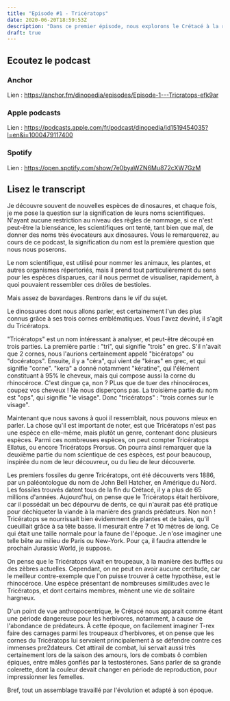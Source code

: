 ```yaml
---
title: "Episode #1 - Tricératops"
date: 2020-06-20T18:59:53Z
description: "Dans ce premier épisode, nous explorons le Crétacé à la recherche d'une créature mesurant 9 mètres de long et dont les trois cornes ont fait de lui, l'un des dinosaures les plus célèbres. En route pour le passé."
draft: true
---
```


## Ecoutez le podcast

### Anchor

Lien : https://anchor.fm/dinopedia/episodes/Episode-1---Tricratops-efk9ar

### Apple podcasts

Lien : https://podcasts.apple.com/fr/podcast/dinopedia/id1519454035?l=en&i=1000479117400

### Spotify

Lien : https://open.spotify.com/show/7e0byaWZN6Mu872cXW7GzM

## Lisez le transcript

Je découvre souvent de nouvelles espèces de dinosaures, et chaque fois, je me  pose la question sur la signification de leurs noms scientifiques. N'ayant aucune restriction au niveau des règles de nommage, si ce n'est peut-être la bienséance, les scientifiques ont tenté, tant bien que mal, de donner des noms très évocateurs aux dinosaures. Vous le remarquerez, au cours de ce podcast, la signification du nom est la première question que nous nous poserons.

Le nom scientifique, est utilisé pour nommer les animaux, les plantes, et autres organismes répertoriés, mais il prend tout particulièrement du sens pour les espèces disparues, car il nous permet de visualiser, rapidement, à quoi pouvaient ressembler ces drôles de bestioles.

Mais assez de bavardages. Rentrons dans le vif du sujet.

Le dinosaures dont nous allons parler, est certainement  l'un des plus connus grâce à ses trois cornes emblématiques. Vous l'avez deviné, il s'agit du Tricératops.

"Tricératops" est un nom intéressant à analyser, et peut-être découpé en trois parties. La première partie : "tri", qui signifie "trois" en grec. S'il n'avait que 2 cornes, nous l'aurions certainement appelé "bicératops" ou "docératops". Ensuite, il y a "céra", qui vient de "kéras" en grec, et qui signifie "corne". "kera" a donné notamment "kératine", qui l'élément constituant à 95% le cheveux, mais qui compose aussi la corne du rhinocéroce. C'est dingue ça, non ? PLus que de tuer des rhinocéroces, coupez vos cheveux ! Ne nous disperçons pas. La troisième partie du nom est "ops", qui signifie "le visage". Donc "tricératops" : "trois cornes sur le visage".

Maintenant que nous savons à quoi il ressemblait, nous pouvons mieux en parler. La chose qu'il est important de noter, est que Tricératops n'est pas une espèce en elle-même, mais plutôt un genre, contenant donc plusieurs espèces. Parmi ces nombreuses espèces, on peut compter Tricératops Ellatus, ou encore Tricératops Prorsus. On pourra ainsi remarquer que la deuxième partie du nom scientique de ces espèces, est pour beaucoup, inspirée du nom de leur découvreur, ou du lieu de leur découverte.

Les premiers fossiles du genre Tricératops, ont été découverts vers 1886, par un paléontologue du nom de John Bell Hatcher, en Amérique du Nord. Les fossiles trouvés datent tous de la fin du Crétacé, il y a plus de 65 millions d'années. Aujourd'hui, on pense que le Tricératops était herbivore, car il possédait un bec dépourvu de dents, ce qui n'aurait pas été pratique pour déchiqueter la viande à la manière des grands prédateurs. Non non ! Tricératops se nourrissait bien évidemment de plantes et de baies, qu'il cueuillait grâce à sa tête basse. Il mesurait entre 7 et 10 mètres de long. Ce qui était une taille normale pour la faune de l'époque. Je n'ose imaginer une telle bête au milieu de Paris ou New-York. Pour ça, il faudra attendre le prochain Jurassic World, je suppose.

On pense que le Tricératops vivait en troupeaux, à la manière des buffles ou des zèbres actuelles. Cependant, on ne peut en avoir aucune certitude, car le meilleur contre-exemple que l'on puisse trouver à cette hypothèse, est le rhinocéroce. Une espèce présentant de nombreuses similitudes avec le Tricératops, et dont certains membres, mènent une vie de solitaire hargneux.

D'un point de vue anthropocentrique, le Crétacé nous apparait comme étant une période dangereuse pour les herbivores, notamment, à cause de l'abondance de prédateurs. À cette époque, on facilement imaginer T-rex faire des carnages parmi les troupeaux d'herbivores, et on pense que les cornes du Tricératops lui servaient principalement à se défendre contre ces immenses pre2dateurs. Cet attirail de combat, lui servait aussi très certainement lors de la saison des amours, lors de combats ô combien épiques, entre mâles gonflés par la testostérones. Sans parler de sa grande colerette, dont la couleur devait changer en période de reproduction, pour impressionner les femelles.

Bref, tout un assemblage travaillé par l'évolution et adapté à son époque.
